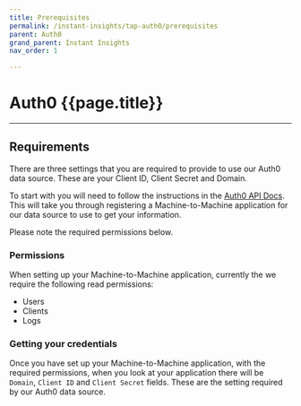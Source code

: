 ```yaml
---
title: Prerequisites
permalink: /instant-insights/tap-auth0/prerequisites
parent: Auth0
grand_parent: Instant Insights
nav_order: 1

---
```


# Auth0 {{page.title}}

---

## Requirements

There are three settings that you are required to provide to use our Auth0 data source. These are your Client ID, Client Secret and Domain.

To start with you will need to follow the instructions in the [Auth0 API Docs](https://auth0.com/docs/get-started/auth0-overview/create-applications/machine-to-machine-apps). This will take you through registering a Machine-to-Machine application for our data source to use to get your information.

Please note the required permissions below.

### Permissions

When setting up your Machine-to-Machine application, currently the we require the following read permissions:
- Users
- Clients
- Logs

### Getting your credentials

 Once you have set up your Machine-to-Machine application, with the required permissions, when you look at your application there will be `Domain`, `Client ID` and `Client Secret` fields. These are the setting required by our Auth0 data source.
